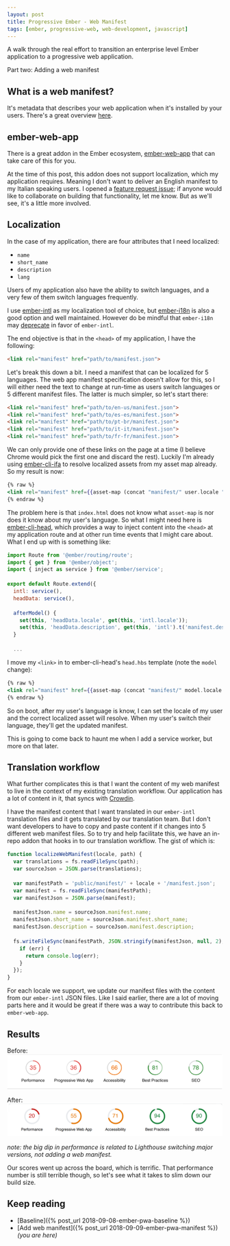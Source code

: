```yaml
---
layout: post
title: Progressive Ember - Web Manifest
tags: [ember, progressive-web, web-development, javascript]
---
```


A walk through the real effort to transition an enterprise level Ember application to a progressive web application.

Part two: Adding a web manifest
<!--more-->

## What is a web manifest?
It's metadata that describes your web application when it's installed by your users. There's a great overview [here](https://developers.google.com/web/fundamentals/web-app-manifest/#top_of_page).

## ember-web-app
There is a great addon in the Ember ecosystem, [ember-web-app](https://github.com/san650/ember-web-app) that can take care of this for you.

At the time of this post, this addon does not support localization, which my application requires. Meaning I don't want to deliver an English manifest to my Italian speaking users. I opened a [feature request issue](https://github.com/san650/ember-web-app/issues/88); if anyone would like to collaborate on building that functionality, let me know. But as we'll see, it's a little more involved.

## Localization
In the case of my application, there are four attributes that I need localized:

- `name`
- `short_name`
- `description`
- `lang`

Users of my application also have the ability to switch languages, and a very few of them switch languages frequently.

I use [ember-intl](https://github.com/ember-intl/ember-intl) as my localization tool of choice, but [ember-i18n](https://github.com/jamesarosen/ember-i18n) is also a good option and well maintained. However do be mindful that `ember-i18n` may [deprecate](https://github.com/jamesarosen/ember-i18n/issues/481) in favor of `ember-intl`.

The end objective is that in the `<head>` of my application, I have the following:

```html
<link rel="manifest" href="path/to/manifest.json">
```

Let's break this down a bit. I need a manifest that can be localized for 5 languages. The web app manifest specification doesn't allow for this, so I will either need the text to change at run-time as users switch languages or 5 different manifest files. The latter is much simpler, so let's start there:

```html
<link rel="manifest" href="path/to/en-us/manifest.json">
<link rel="manifest" href="path/to/es-es/manifest.json">
<link rel="manifest" href="path/to/pt-br/manifest.json">
<link rel="manifest" href="path/to/it-it/manifest.json">
<link rel="manifest" href="path/to/fr-fr/manifest.json">
```

We can only provide one of these links on the page at a time (I believe Chrome would pick the first one and discard the rest). Luckily I'm already using [ember-cli-ifa](https://github.com/RuslanZavacky/ember-cli-ifa) to resolve localized assets from my asset map already. So my result is now:

```handlebars
{% raw %}
<link rel="manifest" href={{asset-map (concat "manifest/" user.locale "/manifest.json")}}>
{% endraw %}
```

The problem here is that `index.html` does not know what `asset-map` is nor does it know about my user's language. So what I might need here is [ember-cli-head](https://github.com/ronco/ember-cli-head), which provides a way to inject content into the `<head>` at my application route and at other run time events that I might care about. What I end up with is something like:

```javascript
import Route from '@ember/routing/route';
import { get } from '@ember/object';
import { inject as service } from '@ember/service';

export default Route.extend({
  intl: service(),
  headData: service(),

  afterModel() {
    set(this, 'headData.locale', get(this, 'intl.locale'));
    set(this, 'headData.description', get(this, 'intl').t('manifest.description'));
  }

  ...
```

I move my `<link>` in to ember-cli-head's `head.hbs` template (note the `model` change):

```handlebars
{% raw %}
<link rel="manifest" href={{asset-map (concat "manifest/" model.locale "/manifest.json")}}>
{% endraw %}
```

So on boot, after my user's language is know, I can set the locale of my user and the correct localized asset will resolve. When my user's switch their language, they'll get the updated manifest.

This is going to come back to haunt me when I add a service worker, but more on that later.

## Translation workflow
What further complicates this is that I want the content of my web manifest to live in the context of my existing translation workflow. Our application has a lot of content in it, that syncs with [Crowdin](https://crowdin.com/).

I have the manifest content that I want translated in our `ember-intl` translation files and it gets translated by our translation team. But I don't want developers to have to copy and paste content if it changes into 5 different web manifest files. So to try and help facilitate this, we have an in-repo addon that hooks in to our translation workflow. The gist of which is:

```javascript
function localizeWebManifest(locale, path) {
  var translations = fs.readFileSync(path);
  var sourceJson = JSON.parse(translations);

  var manifestPath = 'public/manifest/' + locale + '/manifest.json';
  var manifest = fs.readFileSync(manifestPath);
  var manifestJson = JSON.parse(manifest);

  manifestJson.name = sourceJson.manifest.name;
  manifestJson.short_name = sourceJson.manifest.short_name;
  manifestJson.description = sourceJson.manifest.description;

  fs.writeFileSync(manifestPath, JSON.stringify(manifestJson, null, 2), function (err) {
    if (err) {
      return console.log(err);
    }
  });
}
```

For each locale we support, we update our manifest files with the content from our `ember-intl` JSON files. Like I said earlier, there are a lot of moving parts here and it would be great if there was a way to contribute this back to `ember-web-app`.

## Results
Before:
![Baseline Lighthouse](/public/img/posts/20180908/baseline-lighthouse.png "Baseline - Lighthouse")

After:
![Web Manifest Lighthouse](/public/img/posts/20180909/manifest-lighthouse.png "Web Manifest - Lighthouse")

_note: the big dip in performance is related to Lighthouse switching major versions, not adding a web manifest._

Our scores went up across the board, which is terrific. That performance number is still terrible though, so let's see what it takes to slim down our build size.

## Keep reading
- [Baseline]({% post_url 2018-09-08-ember-pwa-baseline %})
- [Add web manifest]({% post_url 2018-09-09-ember-pwa-manifest %}) _(you are here)_